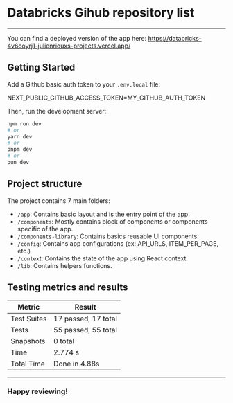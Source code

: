 # Databricks Gihub repository list

---

You can find a deployed version of the app here:
https://databricks-4v6coyrj1-julienriouxs-projects.vercel.app/

## Getting Started

Add a Github basic auth token to your `.env.local` file:

NEXT_PUBLIC_GITHUB_ACCESS_TOKEN=MY_GITHUB_AUTH_TOKEN

Then, run the development server:

```bash
npm run dev
# or
yarn dev
# or
pnpm dev
# or
bun dev
```

## Project structure

The project contains 7 main folders:

- `/app`: Contains basic layout and is the entry point of the app.
- `/components`: Mostly contains block of components or components specific of the app.
- `/components-library`: Contains basics reusable UI components.
- `/config`: Contains app configurations (ex: API_URLS, ITEM_PER_PAGE, etc.)
- `/contex`t: Contains the state of the app using React context.
- `/lib`: Contains helpers functions.

## Testing metrics and results

| Metric      | Result              |
| ----------- | ------------------- |
| Test Suites | 17 passed, 17 total |
| Tests       | 55 passed, 55 total |
| Snapshots   | 0 total             |
| Time        | 2.774 s             |
| Total Time  | Done in 4.88s       |

---

### Happy reviewing!
